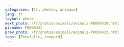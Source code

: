 ```yaml
---
categories: [fr, photos, animaux]
lang: fr
layout: photo
next_photo: /fr/photos/animals/animals-P0000439.html
picname: P0000432
prev_photo: /fr/photos/animals/animals-P0000433.html
tags: [Fotofalle, Leopard]
---
```

